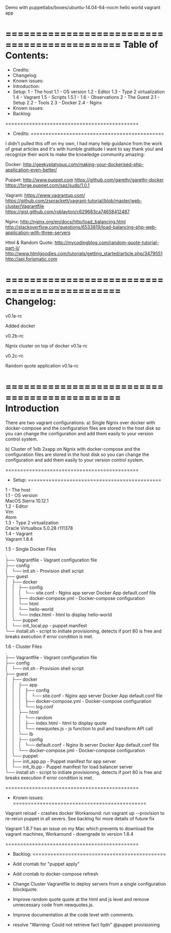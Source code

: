Demo with puppetlabs/boxes/ubuntu-14.04-64-nocm hello world vagrant app

=============================================
Table of Contents:
=============================================

- Credits:
- Changelog:
- Known issues:
- Introduction:
- Setup:
1 - The host
  1.1 - OS version
  1.2 - Editor
  1.3 - Type 2 virtualization
  1.4 - Vagrant
  1.5 - Scripts
  1.5.1 -
  1.6 - Observations
2 - The Guest
  2.1 - Setup
  2.2 - Tools
  2.3 - Docker
  2.4 - Nginx
- Known issues:
- Backlog:

=============================================
- Credits:
=============================================

I didn't pulled this off on my own, I had many help guidance
from the work of great articles and it's with humble gratitude
I want to say thank you! and recognize their work to make the
knowledge community amazing:

Docker:
http://geekyplatypus.com/making-your-dockerised-php-application-even-better/

Puppet:
http://www.puppet.com
https://github.com/garethr/garethr-docker
https://forge.puppet.com/saz/sudo/1.0.1

Vagrant:
https://www.vagrantup.com/
https://github.com/zsprackett/vagrant-tutorial/blob/master/web-cluster/Vagrantfile
https://gist.github.com/roblayton/c629683ca74658412487

Nginx:
http://nginx.org/en/docs/http/load_balancing.html
http://stackoverflow.com/questions/6533819/load-balancing-php-web-application-with-three-servers

Html & Random Quote:
http://mycodingblog.com/random-quote-tutorial-part-ii/
http://www.htmlgoodies.com/tutorials/getting_started/article.php/3479551
http://api.forismatic.com

=============================================
Changelog:
=============================================
v0.1a-rc

Added docker

v0.2b-rc

Ngnix cluster on top of docker v0.1a-rc

v0.2c-rc

Random quote application v0.1a-rc

=============================================
Introduction
=============================================

There are two vagrant configurations:
a) Single Ngnix over docker with docker-compose and the configuration files
are stored in the host disk so you can change the configuration and add them
easily to your version control system.

b) Cluster of 1xlb 2xapp on Ngnix with docker-compose and the configuration files
are stored in the host disk so you can change the configuration and add them
easily to your version control system.

=============================================
- Setup:
=============================================

1 - The host<br />
  1.1 - OS version<br />
    MacOS Sierra 10.12.1<br />
  1.2 - Editor<br />
    Vim<br />
    Atom<br />
  1.3 - Type 2 virtualization<br />
    Oracle Virtualbox 5.0.28 r111378<br />
  1.4 - Vagrant<br />
    Vagrant 1.8.4<br />

  1.5 - Single Docker Files<br />
  .<br />
  ├── Vagrantfile - Vagrant configuration file<br />
  ├── config<br />
  │   └── init.sh - Provision shell script<br />
  ├── guest<br />
  │   ├── docker<br />
  │   │   ├── config<br />
  │   │   │   └── site.conf - Nginx app server Docker App default.conf file<br />
  │   │   ├── docker-compose.yml - Docker-compose configuration<br />
  │   │   └── html<br />
  │   │       └── hello-world<br />
  │   │           └── index.html - html to display hello-world<br />
  │   └── puppet<br />
  │       └── init_local.pp - puppet manifest<br />
  └── install.sh - script to initiate provisioning, detects if port 80 is free and<br />
                  breaks execution if error condition is met.<br />

  1.6 - Cluster Files<br />
.<br />
├── Vagrantfile  - Vagrant configuration file<br />
├── config<br />
│   └── init.sh - Provision shell script<br />
├── guest<br />
│   ├── docker<br />
│   │   ├── app<br />
│   │   │   ├── config<br />
│   │   │   │   └── site.conf - Nginx app server Docker App default.conf file<br />
│   │   │   ├── docker-compose.yml - Docker-compose configuration<br />
│   │   │   └── log.conf<br />
│   │   ├── html<br />
│   │   │   └── random<br />
│   │   │       ├── index.html - html to display quote<br />
│   │   │       └── newquotes.js - js function to pull and transform API call<br />
│   │   └── lb<br />
│   │       ├── config<br />
│   │       │   └── default.conf - Nginx lb server Docker App default.conf file<br />
│   │       └── docker-compose.yml - Docker-compose configuration<br />
│   └── puppet<br />
│       ├── init_app.pp - Puppet manifest for app server<br />
│       └── init_lb.pp - Puppet manifest for load balancer server<br />
└── install.sh - script to initiate provisioning, detects if port 80 is free and<br />
                breaks execution if error condition is met.


=============================================
- Known issues:
=============================================

Vagrant reload - crashes docker 
Workaround: run vagrant up --provision to re-rerun puppet in all severs. See backlog for more details of future fix

Vagrant 1.8.7 has an issue on my Mac which prevents to download the vagrant machines,
Workaround - downgrade to version 1.8.4

=============================================
- Backlog:
=============================================

- Add crontab for "puppet apply"

- Add crontab to docker-compose refresh

- Change Cluster Vagrantfile to deploy servers from a single configuration blockquote.

- Improve random quote quote at the html and js level and remove unnecessary code
from newquotes.js.

- Improve documentation at the code level with comments.

- resolve "Warning: Could not retrieve fact fqdn" @puppet provisioning
